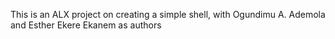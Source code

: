 This is an ALX project on creating a simple shell, with Ogundimu A. Ademola and Esther Ekere Ekanem as authors
